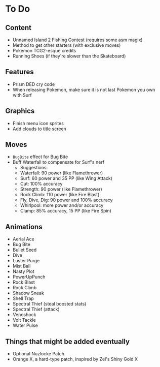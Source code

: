 # To Do

## Content

- Unnamed Island 2 Fishing Contest (requires some asm magix)
- Method to get other starters (with exclusive moves)
- Pokémon TCG2-esque credits
- Running Shoes (if they're slower than the Skateboard)

## Features

- Prism DED cry code
- When releasing Pokemon, make sure it is not last Pokemon you own with Surf

## Graphics

- Finish menu icon sprites
- Add clouds to title screen

## Moves

- `BugBite` effect for Bug Bite
- Buff Waterfall to compensate for Surf's nerf
   - Suggestions:
   - Waterfall: 90 power (like Flamethrower)
   - Surf: 60 power and 35 PP (like Wing Attack)
   - Cut: 100% accuracy
   - Strength: 90 power (like Flamethrower)
   - Rock Climb: 110 power (like Fire Blast)
   - Fly, Dive, Dig: 90 power and 100% accuracy
   - Whirlpool: more power and/or accuracy
   - Clamp: 85% accuracy, 15 PP (like Fire Spin)

## Animations

- Aerial Ace
- Bug Bite
- Bullet Seed
- Dive
- Luster Purge
- Mist Ball
- Nasty Plot
- PowerUpPunch
- Rock Blast
- Rock Climb
- Shadow Sneak
- Shell Trap
- Spectral Thief (steal boosted stats)
- Spectral Thief (attack)
- Venoshock
- Volt Tackle
- Water Pulse

## Things that might be added eventually

- Optional Nuzlocke Patch
- Orange X, a hard-type patch, inspired by Zel's Shiny Gold X